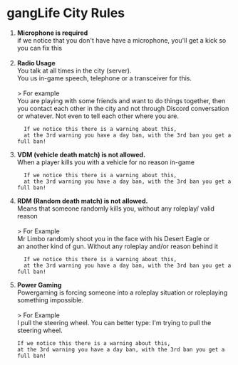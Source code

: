 # gangLife City Rules
<ol>
  <li>
      <strong>Microphone is required</strong><br>
      if we notice that you don't have have a microphone, you'll get a kick so you can fix this
      <br><br>
  </li>
  
  <li>
      <strong>Radio Usage</strong><br>      
      You talk at all times in the city (server).<br>
      You us in-game speech, telephone or a transceiver for this.
      <br><br>
      > For example<br>
      You are playing with some friends and want to do things together, 
      then you contact each other in the city and not through Discord 
      conversation or whatever.  Not even to tell each other where you are.
      <br>

      If we notice this there is a warning about this, 
      at the 3rd warning you have a day ban, with the 3rd ban you get a full ban!
  </li>
  
  <li>
      <strong>VDM (vehicle death match) is not allowed.</strong><br>
      When a player kills you with a vehicle for no reason in-game<br>
      
      If we notice this there is a warning about this, 
      at the 3rd warning you have a day ban, with the 3rd ban you get a full ban!
  </li>

  <li>
      <strong>RDM (Random death match) is not allowed.</strong><br>
      Means that someone randomly kills you, without any roleplay/ valid reason
      <br><br>
      > For Example<br>
      Mr Limbo randomly shoot you in the face with his Desert Eagle or<br>
      an another kind of gun. Without any roleplay and/or reason behind it

      If we notice this there is a warning about this, 
      at the 3rd warning you have a day ban, with the 3rd ban you get a full ban!
  </li>

  <li>
    <strong>Power Gaming</strong><br>
    Powergaming is forcing someone into a roleplay situation or roleplaying something impossible.
    <br><br>
    > For Example<br>
    I pull the steering wheel. You can better type:  I'm trying to pull the steering wheel.

    If we notice this there is a warning about this, 
    at the 3rd warning you have a day ban, with the 3rd ban you get a full ban!
  </li>
</ol>
